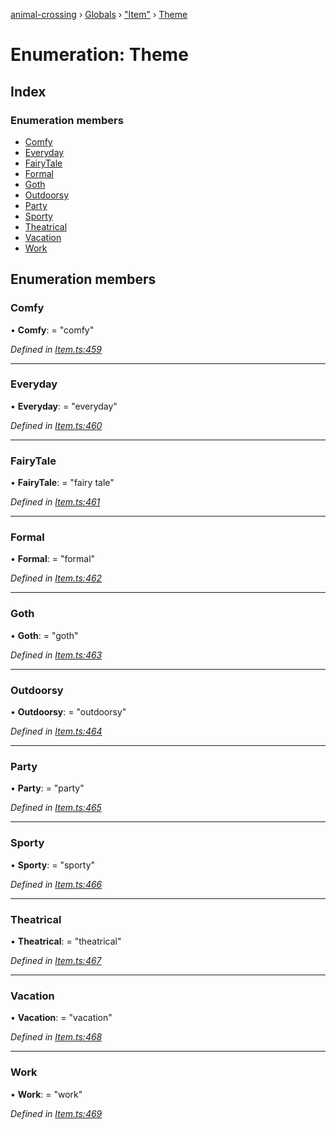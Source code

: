 [animal-crossing](../README.md) › [Globals](../globals.md) › ["Item"](../modules/_item_.md) › [Theme](_item_.theme.md)

# Enumeration: Theme

## Index

### Enumeration members

* [Comfy](_item_.theme.md#comfy)
* [Everyday](_item_.theme.md#everyday)
* [FairyTale](_item_.theme.md#fairytale)
* [Formal](_item_.theme.md#formal)
* [Goth](_item_.theme.md#goth)
* [Outdoorsy](_item_.theme.md#outdoorsy)
* [Party](_item_.theme.md#party)
* [Sporty](_item_.theme.md#sporty)
* [Theatrical](_item_.theme.md#theatrical)
* [Vacation](_item_.theme.md#vacation)
* [Work](_item_.theme.md#work)

## Enumeration members

###  Comfy

• **Comfy**: = "comfy"

*Defined in [Item.ts:459](https://github.com/Norviah/animal-crossing/blob/e2f78c4/module/types/Item.ts#L459)*

___

###  Everyday

• **Everyday**: = "everyday"

*Defined in [Item.ts:460](https://github.com/Norviah/animal-crossing/blob/e2f78c4/module/types/Item.ts#L460)*

___

###  FairyTale

• **FairyTale**: = "fairy tale"

*Defined in [Item.ts:461](https://github.com/Norviah/animal-crossing/blob/e2f78c4/module/types/Item.ts#L461)*

___

###  Formal

• **Formal**: = "formal"

*Defined in [Item.ts:462](https://github.com/Norviah/animal-crossing/blob/e2f78c4/module/types/Item.ts#L462)*

___

###  Goth

• **Goth**: = "goth"

*Defined in [Item.ts:463](https://github.com/Norviah/animal-crossing/blob/e2f78c4/module/types/Item.ts#L463)*

___

###  Outdoorsy

• **Outdoorsy**: = "outdoorsy"

*Defined in [Item.ts:464](https://github.com/Norviah/animal-crossing/blob/e2f78c4/module/types/Item.ts#L464)*

___

###  Party

• **Party**: = "party"

*Defined in [Item.ts:465](https://github.com/Norviah/animal-crossing/blob/e2f78c4/module/types/Item.ts#L465)*

___

###  Sporty

• **Sporty**: = "sporty"

*Defined in [Item.ts:466](https://github.com/Norviah/animal-crossing/blob/e2f78c4/module/types/Item.ts#L466)*

___

###  Theatrical

• **Theatrical**: = "theatrical"

*Defined in [Item.ts:467](https://github.com/Norviah/animal-crossing/blob/e2f78c4/module/types/Item.ts#L467)*

___

###  Vacation

• **Vacation**: = "vacation"

*Defined in [Item.ts:468](https://github.com/Norviah/animal-crossing/blob/e2f78c4/module/types/Item.ts#L468)*

___

###  Work

• **Work**: = "work"

*Defined in [Item.ts:469](https://github.com/Norviah/animal-crossing/blob/e2f78c4/module/types/Item.ts#L469)*
